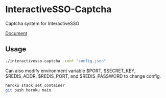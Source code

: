 # InteractiveSSO-Captcha
Captcha system for InteractiveSSO


[Document](https://www.interactiveplus.org/InteractivePDK2021-DesignDoc/Backend/SimpleCaptchaAPI.html)

## Usage

```bash
./interactivesso-captcha -conf "config.json"
```

Can also modify environment variable $PORT, $SECRET_KEY, $REDIS_ADDR, $REDIS_PORT, and $REDIS_PASSWORD to change config.

```bash
heroku stack:set container
git push heroku main
```